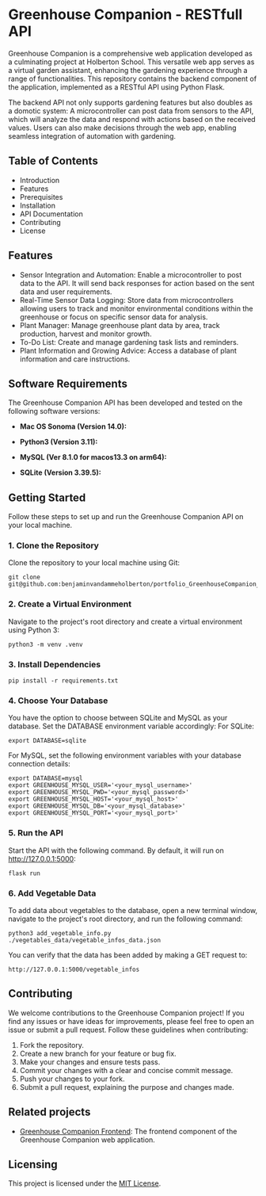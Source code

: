 # Greenhouse Companion - RESTfull API

Greenhouse Companion is a comprehensive web application developed as a culminating project at Holberton School. This versatile web app serves as a virtual garden assistant, enhancing the gardening experience through a range of functionalities. This repository contains the backend component of the application, implemented as a RESTful API using Python Flask.

The backend API not only supports gardening features but also doubles as a domotic system: A microcontroller can post data from sensors to the API, which will analyze the data and respond with actions based on the received values. Users can also make decisions through the web app, enabling seamless integration of automation with gardening.

## Table of Contents

- Introduction
- Features
- Prerequisites
- Installation
- API Documentation
- Contributing
- License

## Features

- Sensor Integration and Automation: Enable a microcontroller to post data to the API. It will send back responses for action based on the sent data and user requirements.
- Real-Time Sensor Data Logging: Store data from microcontrollers allowing users to track and monitor environmental conditions within the greenhouse or focus on specific sensor data for analysis.
- Plant Manager: Manage greenhouse plant data by area, track production, harvest and monitor growth.
- To-Do List: Create and manage gardening task lists and reminders.
- Plant Information and Growing Advice: Access a database of plant information and care instructions.

## Software Requirements

The Greenhouse Companion API has been developed and tested on the following software versions:

- **Mac OS Sonoma (Version 14.0):**

- **Python3 (Version 3.11):**

- **MySQL (Ver 8.1.0 for macos13.3 on arm64):**

- **SQLite (Version 3.39.5):**

## Getting Started

Follow these steps to set up and run the Greenhouse Companion API on your local machine.

### 1. Clone the Repository

Clone the repository to your local machine using Git:

```
git clone git@github.com:benjaminvandammeholberton/portfolio_GreenhouseCompanion_V2.git
```

### 2. Create a Virtual Environment

Navigate to the project's root directory and create a virtual environment using Python 3:

```
python3 -m venv .venv
```

### 3. Install Dependencies

```
pip install -r requirements.txt
```

### 4. Choose Your Database

You have the option to choose between SQLite and MySQL as your database. Set the DATABASE environment variable accordingly:
For SQLite:

```
export DATABASE=sqlite
```

For MySQL, set the following environment variables with your database connection details:

```
export DATABASE=mysql
export GREENHOUSE_MYSQL_USER='<your_mysql_username>'
export GREENHOUSE_MYSQL_PWD='<your_mysql_password>'
export GREENHOUSE_MYSQL_HOST='<your_mysql_host>'
export GREENHOUSE_MYSQL_DB='<your_mysql_database>'
export GREENHOUSE_MYSQL_PORT='<your_mysql_port>'
```

### 5. Run the API

Start the API with the following command. By default, it will run on http://127.0.0.1:5000:

```
flask run
```

### 6. Add Vegetable Data

To add data about vegetables to the database, open a new terminal window, navigate to the project's root directory, and run the following command:

```
python3 add_vegetable_info.py ./vegetables_data/vegetable_infos_data.json
```

You can verify that the data has been added by making a GET request to:

```
http://127.0.0.1:5000/vegetable_infos
```

## Contributing

We welcome contributions to the Greenhouse Companion project! If you find any issues or have ideas for improvements, please feel free to open an issue or submit a pull request. Follow these guidelines when contributing:

1. Fork the repository.
2. Create a new branch for your feature or bug fix.
3. Make your changes and ensure tests pass.
4. Commit your changes with a clear and concise commit message.
5. Push your changes to your fork.
6. Submit a pull request, explaining the purpose and changes made.

## Related projects

- [Greenhouse Companion Frontend](https://github.com/benjaminvandammeholberton/portfolio_GreenhouseCompanion_Frontend): The frontend component of the Greenhouse Companion web application.

## Licensing

This project is licensed under the [MIT License](LICENSE).
